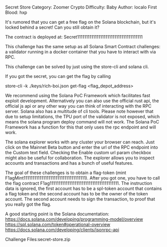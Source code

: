Secret Store
Category: Zoomer Crypto
Difficulty: Baby
Author: localo
First Blood: hxp

It's rumored that you can get a free flag on the Solana blockchain, but it's locked behind a secret! Can you still obtain it?

The contract is deployed at: Secret1111111111111111111111111111111111111

This challenge has the same setup as all Solana Smart Contract challenges: a validator running in a docker container that you have to interact with via RPC.

This challenge can be solved by just using the store-cli and solana cli.

If you got the secret, you can get the flag by calling

store-cli -k ./keys/rich-boi.json get-flag <flag_depot_address> <secret>

We recommend using the Solana PoC Framework which facilitates fast exploit development. Alternatively you can also use the official rust api, the official js api or any other way you can think of interacting with the RPC server. Solana also has a multitude of cli tools. Please note however that due to setup limitations, the TPU port of the validator is not exposed, which means the solana program deploy command will not work. The Solana PoC Framework has a function for this that only uses the rpc endpoint and will work.

The solana explorer works with any cluster your browser can reach. Just click on the Mainnet Beta button and enter the url of the RPC endpoint into the Custom text field. Checking the Enable custom url param checkbox might also be useful for collaboration. The explorer allows you to inspect accounts and transactions and has a bunch of useful features.

The goal of these challenges is to obtain a flag-token (mint F1agMint11111111111111111111111111111111111). After you got one, you have to call the flag contract F1ag111111111111111111111111111111111111111. The instruction data is ignored, the first account has to be a spl-token account that contains a flag token and the second account has to be the owner of the token account. The second account needs to sign the transaction, to proof that you really got the flag.

A good starting point is the Solana documentation:
    https://docs.solana.com/developing/programming-model/overview
    https://spl.solana.com/token#operational-overview
    https://docs.solana.com/developing/clients/jsonrpc-api

Challenge Files:secret-store.zip
